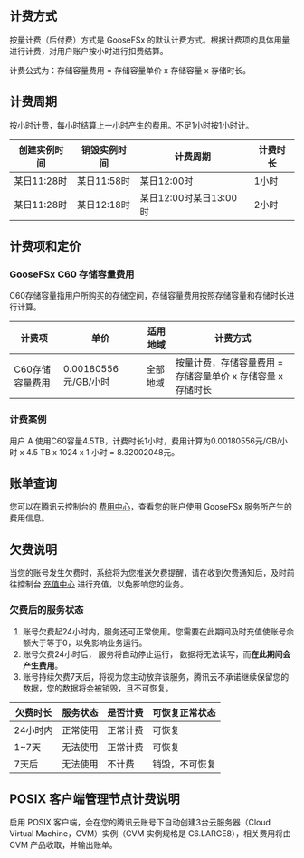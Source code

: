 ## 计费方式

按量计费（后付费）方式是 GooseFSx 的默认计费方式。根据计费项的具体用量进行计费，对用户账户按小时进行扣费结算。

计费公式为：存储容量费用 = 存储容量单价 x 存储容量  x 存储时长。

## 计费周期

按小时计费，每小时结算上一小时产生的费用。不足1小时按1小时计。

| 创建实例时间 | 销毁实例时间 | 计费周期               | 计费时长 |
| ------------ | ------------ | ---------------------- | -------- |
| 某日11:28时  | 某日11:58时  | 某日12:00时            | 1小时    |
| 某日11:28时  | 某日12:18时  | 某日12:00时某日13:00时 | 2小时    |


## 计费项和定价

### GooseFSx C60 存储容量费用

C60存储容量指用户所购买的存储空间，存储容量费用按照存储容量和存储时长进行计算。

| 计费项          | 单价                                                  | 适用地域 | 计费方式                                                     |
| --------------- | ----------------------------------------------------- | -------- | ------------------------------------------------------------ |
| C60存储容量费用 | 0.00180556元/GB/小时 | 全部地域 | 按量计费，存储容量费用 = 存储容量单价 x 存储容量  x 存储时长 |

### 计费案例

用户 A 使用C60容量4.5TB，计费时长1小时，费用计算为0.00180556元/GB/小时 x 4.5 TB x 1024  x 1 小时 = 8.32002048元。

## 账单查询

您可以在腾讯云控制台的 [费用中心](https://console.cloud.tencent.com/expense/overview)，查看您的账户使用 GooseFSx 服务所产生的费用信息。

## 欠费说明

当您的账号发生欠费时，系统将为您推送欠费提醒，请在收到欠费通知后，及时前往控制台 [充值中心](https://console.cloud.tencent.com/account/recharge) 进行充值，以免影响您的业务。

### 欠费后的服务状态

1. 账号欠费起24小时内，服务还可正常使用。您需要在此期间及时充值使账号余额大于等于0，以免影响业务运行。
2. 账号欠费24小时后， 服务将自动停止运行， 数据将无法读写，而**在此期间会产生费用**。
3. 账号持续欠费7天后，将视为您主动放弃该服务，腾讯云不承诺继续保留您的数据，您的数据将会被销毁，且不可恢复。

| 欠费时长 | 服务状态 | 是否计费 | 可恢复正常状态 |
| -------- | -------- | -------- | -------------- |
| 24小时内 | 正常使用 | 正常计费 | 可恢复         |
| 1~7天    | 无法使用 | 正常计费 | 可恢复         |
| 7天后    | 无法使用 | 不计费   | 销毁，不可恢复 |


## POSIX 客户端管理节点计费说明

启用 POSIX 客户端，会在您的腾讯云账号下自动创建3台云服务器（Cloud Virtual Machine，CVM）实例（CVM 实例规格是 C6.LARGE8），相关费用将由 CVM 产品收取，并输出账单。

